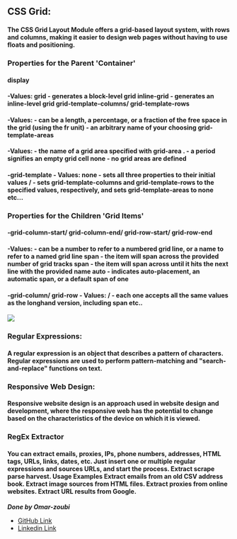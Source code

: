 ## CSS Grid:
#### The CSS Grid Layout Module offers a grid-based layout system, with rows and columns, making it easier to design web pages without having to use floats and positioning.
### Properties for the Parent 'Container'

#### display
#### -Values: grid - generates a block-level grid inline-grid - generates an inline-level grid grid-template-columns/ grid-template-rows
#### -Values: - can be a length, a percentage, or a fraction of the free space in the grid (using the fr unit) - an arbitrary name of your choosing grid-template-areas
#### -Values: - the name of a grid area specified with grid-area . - a period signifies an empty grid cell none - no grid areas are defined
#### -grid-template - Values: none - sets all three properties to their initial values / - sets grid-template-columns and grid-template-rows to the specified values, respectively, and sets grid-template-areas to none etc...


### Properties for the Children 'Grid Items'

#### -grid-column-start/ grid-column-end/ grid-row-start/ grid-row-end
#### -Values: - can be a number to refer to a numbered grid line, or a name to refer to a named grid line span - the item will span across the provided number of grid tracks span - the item will span across until it hits the next line with the provided name auto - indicates auto-placement, an automatic span, or a default span of one
#### -grid-column/ grid-row - Values: / - each one accepts all the same values as the longhand version, including span etc..

![](https://image.slidesharecdn.com/cssgrid-190613210933/95/css-grid-2-638.jpg?cb=1560460222)


### Regular Expressions:
#### A regular expression is an object that describes a pattern of characters. Regular expressions are used to perform pattern-matching and "search-and-replace" functions on text.
### Responsive Web Design:
#### Responsive website design is an approach used in website design and development, where the responsive web has the potential to change based on the characteristics of the device on which it is viewed.

### RegEx Extractor
#### You can extract emails, proxies, IPs, phone numbers, addresses, HTML tags, URLs, links, dates, etc. Just insert one or multiple regular expressions and sources URLs, and start the process. Extract scrape parse harvest.  Usage Examples Extract emails from an old CSV address book. Extract image sources from HTML files. Extract proxies from online websites. Extract URL results from Google.


***Done by Omar-zoubi***
- [GitHub Link](https://github.com/Omar-zoubi)
- [Linkedin Link](https://www.linkedin.com/in/omar-alzoubi-54034bb4/)
